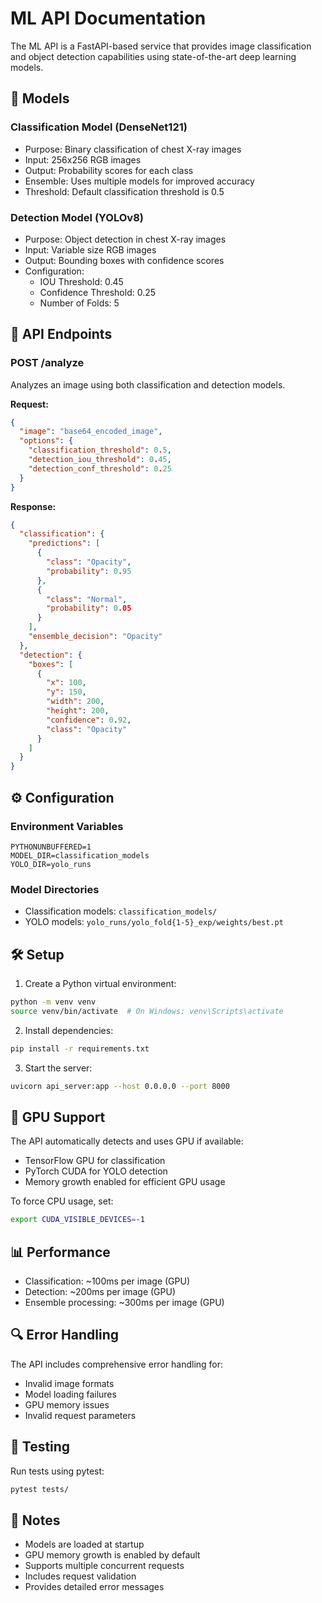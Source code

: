 # ML API Documentation

The ML API is a FastAPI-based service that provides image classification and object detection capabilities using state-of-the-art deep learning models.

## 🧠 Models

### Classification Model (DenseNet121)
- Purpose: Binary classification of chest X-ray images
- Input: 256x256 RGB images
- Output: Probability scores for each class
- Ensemble: Uses multiple models for improved accuracy
- Threshold: Default classification threshold is 0.5

### Detection Model (YOLOv8)
- Purpose: Object detection in chest X-ray images
- Input: Variable size RGB images
- Output: Bounding boxes with confidence scores
- Configuration:
  - IOU Threshold: 0.45
  - Confidence Threshold: 0.25
  - Number of Folds: 5

## 🚀 API Endpoints

### POST /analyze
Analyzes an image using both classification and detection models.

**Request:**
```json
{
  "image": "base64_encoded_image",
  "options": {
    "classification_threshold": 0.5,
    "detection_iou_threshold": 0.45,
    "detection_conf_threshold": 0.25
  }
}
```

**Response:**
```json
{
  "classification": {
    "predictions": [
      {
        "class": "Opacity",
        "probability": 0.95
      },
      {
        "class": "Normal",
        "probability": 0.05
      }
    ],
    "ensemble_decision": "Opacity"
  },
  "detection": {
    "boxes": [
      {
        "x": 100,
        "y": 150,
        "width": 200,
        "height": 200,
        "confidence": 0.92,
        "class": "Opacity"
      }
    ]
  }
}
```

## ⚙️ Configuration

### Environment Variables
```env
PYTHONUNBUFFERED=1
MODEL_DIR=classification_models
YOLO_DIR=yolo_runs
```

### Model Directories
- Classification models: `classification_models/`
- YOLO models: `yolo_runs/yolo_fold{1-5}_exp/weights/best.pt`

## 🛠 Setup

1. Create a Python virtual environment:
```bash
python -m venv venv
source venv/bin/activate  # On Windows: venv\Scripts\activate
```

2. Install dependencies:
```bash
pip install -r requirements.txt
```

3. Start the server:
```bash
uvicorn api_server:app --host 0.0.0.0 --port 8000
```

## 🔧 GPU Support

The API automatically detects and uses GPU if available:
- TensorFlow GPU for classification
- PyTorch CUDA for YOLO detection
- Memory growth enabled for efficient GPU usage

To force CPU usage, set:
```bash
export CUDA_VISIBLE_DEVICES=-1
```

## 📊 Performance

- Classification: ~100ms per image (GPU)
- Detection: ~200ms per image (GPU)
- Ensemble processing: ~300ms per image (GPU)

## 🔍 Error Handling

The API includes comprehensive error handling for:
- Invalid image formats
- Model loading failures
- GPU memory issues
- Invalid request parameters

## 🧪 Testing

Run tests using pytest:
```bash
pytest tests/
```

## 📝 Notes

- Models are loaded at startup
- GPU memory growth is enabled by default
- Supports multiple concurrent requests
- Includes request validation
- Provides detailed error messages 